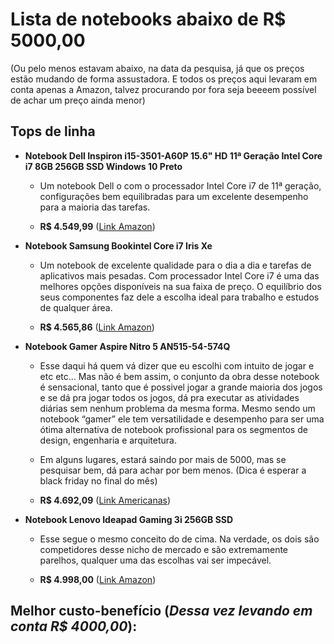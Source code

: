
  

# Lista de notebooks abaixo de **R$ 5000,00**

(Ou pelo menos estavam abaixo, na data da pesquisa, já que os preços estão mudando de forma assustadora. E todos os preços aqui levaram em conta apenas a Amazon, talvez procurando por fora seja beeeem possível de achar um preço ainda menor)

  

## Tops de linha

  

- **Notebook Dell Inspiron i15-3501-A60P 15.6" HD 11ª Geração Intel Core i7 8GB 256GB SSD Windows 10 Preto**

	- Um notebook Dell o com o processador Intel Core i7 de 11ª geração, configurações bem equilibradas para um excelente desempenho para a maioria das tarefas.

	-  **R$ 4.549,99** ([Link Amazon](https://www.amazon.com.br/gp/product/B091D3CPTM/ref=as_li_qf_asin_il_tl?ie=UTF8&tag=grupolemp-20&creative=9325&linkCode=as2&creativeASIN=B091D3CPTM&linkId=a3b8195d21c00fbf065cb72542b0a0e3))

- **Notebook Samsung Bookintel Core i7 Iris Xe**

	- Um notebook de excelente qualidade para o dia a dia e tarefas de aplicativos mais pesadas. Com processador Intel Core i7 é uma das melhores opções disponíveis na sua faixa de preço. O equilíbrio dos seus componentes faz dele a escolha ideal para trabalho e estudos de qualquer área.

	-  **R$ 4.565,86** ([Link Amazon](https://www.amazon.com.br/gp/product/B093N3DQ4G/ref=as_li_qf_asin_il_tl?ie=UTF8&tag=grupolemp-20&creative=9325&linkCode=as2&creativeASIN=B093N3DQ4G&linkId=0227cd9fb79ce8e518d77a26d6232a77))

  

- **Notebook Gamer Aspire Nitro 5 AN515-54-574Q**

	- Esse daqui há quem vá dizer que eu escolhi com intuito de jogar e etc etc... Mas não é bem assim, o conjunto da obra desse notebook é sensacional, tanto que é possivel jogar a grande maioria dos jogos e se dá pra jogar todos os jogos, dá pra executar as atividades diárias sem nenhum problema da mesma forma. Mesmo sendo um notebook “gamer” ele tem versatilidade e desempenho para ser uma ótima alternativa de notebook profissional para os segmentos de design, engenharia e arquitetura.

	- Em alguns lugares, estará saindo por mais de 5000, mas se pesquisar bem, dá para achar por bem menos. (Dica é esperar a black friday no final do mês)

	-  **R$ 4.692,09** ([Link Americanas](https://www.americanas.com.br/produto/1788009544?epar=bp_pl_00_go_inf_notebooks_todas_geral_gmv&opn=YSMESP&WT.srch=1&gclid=CjwKCAiA1aiMBhAUEiwACw25Mdxb2utAM9qIMHbG_0bn1CeY5kDjdGFjfr1c1osiFD11rtz0r-m4BRoC4HEQAvD_BwE&cor=Preto#info-section))

- **Notebook Lenovo Ideapad Gaming 3i 256GB SSD**

	- Esse segue o mesmo conceito do de cima. Na verdade, os dois são competidores desse nicho de mercado e são extremamente parelhos, qualquer uma das escolhas vai ser impecável.

	-  **R$ 4.998,00** ([Link Amazon](https://www.amazon.com.br/gp/product/B09456NBGP/ref=as_li_qf_asin_il_tl?ie=UTF8&tag=grupolemp-20&creative=9325&linkCode=as2&creativeASIN=B09456NBGP&linkId=34c8b08831124e2889811cd20616dac2))

  

## Melhor custo-benefício (*Dessa vez levando em conta R$ 4000,00*):